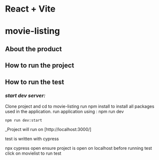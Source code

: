 # React + Vite
# movie-listing

## **About the product**

## **How to run the project**

## **How to run the test**

### _start dev server:_

Clone project and cd to movie-listing
run npm install to install all packages used in the application.
run application using : npm run dev
 

    npm run dev:start

_Project will run on [http://localhost:3000/]

test is written with cypress 

npx cypress open 
ensure project is open on localhost before running test 
click on movielist to run test 




